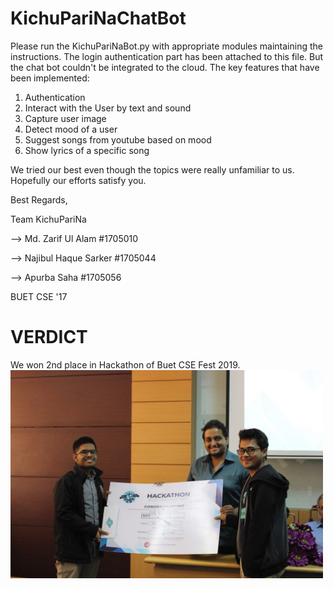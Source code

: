 # KichuPariNaChatBot
Please run the KichuPariNaBot.py with appropriate modules maintaining the instructions. 
The login authentication part has been attached to this file. But the chat bot couldn't be integrated to the cloud.
The key features that have been implemented:

1. Authentication
2. Interact with the User by text and sound
3. Capture user image
4. Detect mood of a user
5. Suggest songs from youtube based on mood
6. Show lyrics of a specific song

We tried our best even though the topics were really unfamiliar to us. Hopefully our efforts satisfy you.

Best Regards,

Team KichuPariNa

--> Md. Zarif Ul Alam #1705010  

--> Najibul Haque Sarker #1705044

--> Apurba Saha #1705056

BUET CSE '17



<h1>VERDICT</h1>
We won 2nd place in Hackathon of Buet CSE Fest 2019.

<img src="IMG_0792.jpg" width="500">
